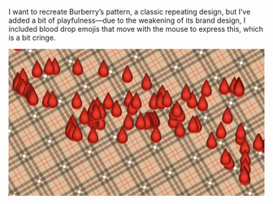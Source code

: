 I want to recreate Burberry’s pattern, a classic repeating design, but I’ve added a bit of playfulness—due to the weakening of its brand design, I included blood drop emojis that move with the mouse to express this, which is a bit cringe.

![alt text](image.png)